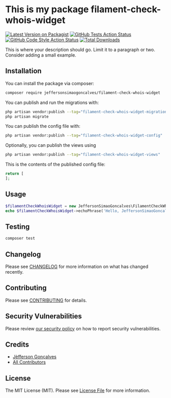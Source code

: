 # This is my package filament-check-whois-widget

[![Latest Version on Packagist](https://img.shields.io/packagist/v/jeffersonsimaogoncalves/filament-check-whois-widget.svg?style=flat-square)](https://packagist.org/packages/jeffersonsimaogoncalves/filament-check-whois-widget)
[![GitHub Tests Action Status](https://img.shields.io/github/actions/workflow/status/jeffersonsimaogoncalves/filament-check-whois-widget/run-tests.yml?branch=main&label=tests&style=flat-square)](https://github.com/jeffersonsimaogoncalves/filament-check-whois-widget/actions?query=workflow%3Arun-tests+branch%3Amain)
[![GitHub Code Style Action Status](https://img.shields.io/github/actions/workflow/status/jeffersonsimaogoncalves/filament-check-whois-widget/fix-php-code-styling.yml?branch=main&label=code%20style&style=flat-square)](https://github.com/jeffersonsimaogoncalves/filament-check-whois-widget/actions?query=workflow%3A"Fix+PHP+code+styling"+branch%3Amain)
[![Total Downloads](https://img.shields.io/packagist/dt/jeffersonsimaogoncalves/filament-check-whois-widget.svg?style=flat-square)](https://packagist.org/packages/jeffersonsimaogoncalves/filament-check-whois-widget)



This is where your description should go. Limit it to a paragraph or two. Consider adding a small example.

## Installation

You can install the package via composer:

```bash
composer require jeffersonsimaogoncalves/filament-check-whois-widget
```

You can publish and run the migrations with:

```bash
php artisan vendor:publish --tag="filament-check-whois-widget-migrations"
php artisan migrate
```

You can publish the config file with:

```bash
php artisan vendor:publish --tag="filament-check-whois-widget-config"
```

Optionally, you can publish the views using

```bash
php artisan vendor:publish --tag="filament-check-whois-widget-views"
```

This is the contents of the published config file:

```php
return [
];
```

## Usage

```php
$filamentCheckWhoisWidget = new JeffersonSimaoGoncalves\FilamentCheckWhoisWidget();
echo $filamentCheckWhoisWidget->echoPhrase('Hello, JeffersonSimaoGoncalves!');
```

## Testing

```bash
composer test
```

## Changelog

Please see [CHANGELOG](CHANGELOG.md) for more information on what has changed recently.

## Contributing

Please see [CONTRIBUTING](.github/CONTRIBUTING.md) for details.

## Security Vulnerabilities

Please review [our security policy](../../security/policy) on how to report security vulnerabilities.

## Credits

- [Jèfferson Gonçalves](https://github.com/jeffersonsimaogoncalves)
- [All Contributors](../../contributors)

## License

The MIT License (MIT). Please see [License File](LICENSE.md) for more information.
